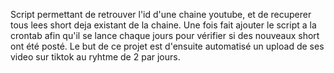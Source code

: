 Script permettant de retrouver l'id d'une chaine youtube, et de recuperer tous lees short deja existant de la chaine.
Une fois fait ajouter le script a la crontab afin qu'il se lance chaque jours pour vérifier si des nouveaux short ont été posté.
Le but de ce projet est d'ensuite automatisé un upload de ses video sur tiktok au ryhtme de 2 par jours.
